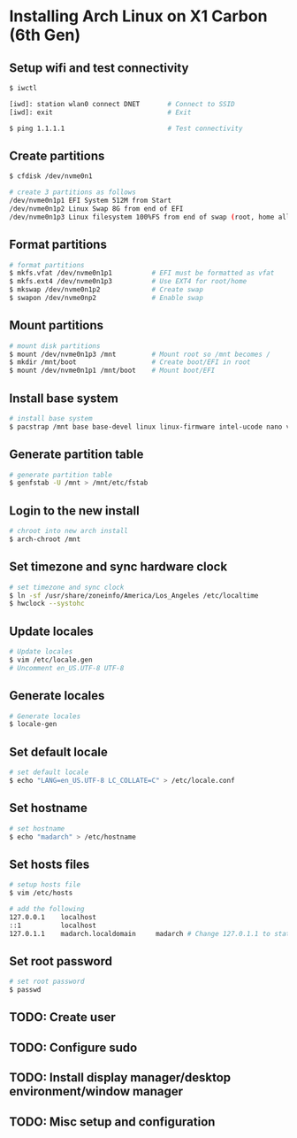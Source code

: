 # Installing Arch Linux on X1 Carbon (6th Gen)

## Setup wifi and test connectivity
```bash
$ iwctl

[iwd]: station wlan0 connect DNET       # Connect to SSID
[iwd]: exit                             # Exit

$ ping 1.1.1.1                          # Test connectivity
```

## Create partitions
```bash
$ cfdisk /dev/nvme0n1

# create 3 partitions as follows
/dev/nvme0n1p1 EFI System 512M from Start
/dev/nvme0n1p2 Linux Swap 8G from end of EFI
/dev/nvme0n1p3 Linux filesystem 100%FS from end of swap (root, home all in one)
```

## Format partitions
```bash
# format partitions
$ mkfs.vfat /dev/nvme0n1p1          # EFI must be formatted as vfat
$ mkfs.ext4 /dev/nvme0n1p3          # Use EXT4 for root/home
$ mkswap /dev/nvme0n1p2             # Create swap
$ swapon /dev/nvme0np2              # Enable swap
```

## Mount partitions
```bash
# mount disk partitions
$ mount /dev/nvme0n1p3 /mnt         # Mount root so /mnt becomes /
$ mkdir /mnt/boot                   # Create boot/EFI in root
$ mount /dev/nvme0n1p1 /mnt/boot    # Mount boot/EFI

```
## Install base system
```bash
# install base system
$ pacstrap /mnt base base-devel linux linux-firmware intel-ucode nano vim sudo emacs  netctl iwd dialog tldr man-db man-pages dhcpcd dhclient grub
```

## Generate partition table
```bash
# generate partition table
$ genfstab -U /mnt > /mnt/etc/fstab
```

## Login to the new install
```bash
# chroot into new arch install
$ arch-chroot /mnt
```

## Set timezone and sync hardware clock
```bash
# set timezone and sync clock
$ ln -sf /usr/share/zoneinfo/America/Los_Angeles /etc/localtime
$ hwclock --systohc
```

## Update locales
```bash
# Update locales
$ vim /etc/locale.gen
# Uncomment en_US.UTF-8 UTF-8
```
## Generate locales
```bash
# Generate locales
$ locale-gen
```

## Set default locale
```bash
# set default locale
$ echo "LANG=en_US.UTF-8 LC_COLLATE=C" > /etc/locale.conf
```

## Set hostname
```bash
# set hostname
$ echo "madarch" > /etc/hostname
```

## Set hosts files
```bash
# setup hosts file
$ vim /etc/hosts

# add the following
127.0.0.1    localhost
::1          localhost
127.0.1.1    madarch.localdomain     madarch # Change 127.0.1.1 to static if you want
```
## Set root password
```bash
# set root password
$ passwd
```

## TODO: Create user

## TODO: Configure sudo

## TODO: Install display manager/desktop environment/window manager

## TODO: Misc setup and configuration